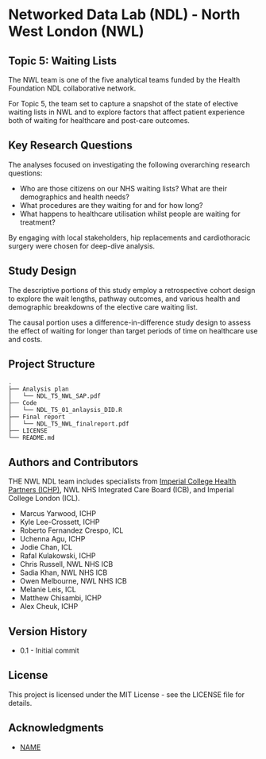 # Networked Data Lab (NDL) - North West London (NWL)
## Topic 5: Waiting Lists 

The NWL team is one of the five analytical teams funded by the Health Foundation NDL collaborative network. 

For Topic 5, the team set to capture a snapshot of the state of elective waiting lists in NWL and to explore factors that affect patient experience both of waiting for healthcare and post-care outcomes.
 

## Key Research Questions

The analyses focused on investigating the following overarching research questions:

* Who are those citizens on our NHS waiting lists? What are their demographics and health needs?
* What procedures are they waiting for and for how long?
* What happens to healthcare utilisation whilst people are waiting for treatment?

By engaging with local stakeholders, hip replacements and cardiothoracic surgery were chosen for deep-dive analysis.

## Study Design

The descriptive portions of this study employ a retrospective cohort design to explore the wait lengths, pathway outcomes, and various health and demographic breakdowns of the elective care waiting list. 

The causal portion uses a difference-in-difference study design to assess the effect of waiting for longer than target periods of time on healthcare use and costs.

## Project Structure
```
.
├── Analysis plan
│   └── NDL_T5_NWL_SAP.pdf
├── Code
│   └── NDL_T5_01_anlaysis_DID.R
├── Final report
│   └── NDL_T5_NWL_finalreport.pdf
├── LICENSE
└── README.md
```

## Authors and Contributors

THE NWL NDL team includes specialists from [Imperial College Health Partners (ICHP)](https://imperialcollegehealthpartners.com/), NWL NHS Integrated Care Board (ICB), and Imperial College London (ICL).

* Marcus Yarwood, ICHP
* Kyle Lee-Crossett, ICHP 
* Roberto Fernandez Crespo, ICL
* Uchenna Agu, ICHP
* Jodie Chan, ICL
* Rafal Kulakowski, ICHP
* Chris Russell, NWL NHS ICB
* Sadia Khan, NWL NHS ICB
* Owen Melbourne, NWL NHS ICB
* Melanie Leis, ICL
* Matthew Chisambi, ICHP
* Alex Cheuk, ICHP


## Version History

* 0.1 - Initial commit

## License

This project is licensed under the MIT License - see the LICENSE file for details.

## Acknowledgments

* [NAME](URL)